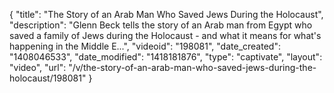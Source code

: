 {
    "title": "The Story of an Arab Man Who Saved Jews During the Holocaust",
    "description": "Glenn Beck tells the story of an Arab man from Egypt who saved a family of Jews during the Holocaust - and what it means for what's happening in the Middle E...",
    "videoid": "198081",
    "date_created": "1408046533",
    "date_modified": "1418181876",
    "type": "captivate",
    "layout": "video",
    "url": "\/v\/the-story-of-an-arab-man-who-saved-jews-during-the-holocaust\/198081"
}